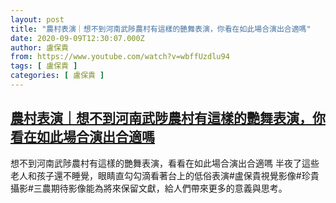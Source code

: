 ```yaml
---
layout: post
title: "農村表演｜想不到河南武陟農村有這樣的艷舞表演，你看在如此場合演出合適嗎"
date: 2020-09-09T12:30:07.000Z
author: 盧保貴
from: https://www.youtube.com/watch?v=wbffUzdlu94
tags: [ 盧保貴 ]
categories: [ 盧保貴 ]
---
```

<!--1599654607000-->
[農村表演｜想不到河南武陟農村有這樣的艷舞表演，你看在如此場合演出合適嗎](https://www.youtube.com/watch?v=wbffUzdlu94)
------

<div>
想不到河南武陟農村有這樣的艷舞表演，看看在如此場合演出合適嗎 半夜了這些老人和孩子還不睡覺，眼睛直勾勾滴看著台上的低俗表演#盧保貴視覺影像#珍貴攝影#三農期待影像能為將來保留文獻，給人們帶來更多的意義與思考。
</div>
